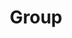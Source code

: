 ---
layout: profiles
permalink: /people/
title: Group
description: Computational Astrophysics Group Members
nav: false
nav_order: 6


profiles:
  # if you want to include more than one profile, just replicate the following block
  # and create one content file for each profile inside _pages/
  - header: Faculty
    align: left
    image: Antonios.png
    title: 
    content: 
    image_circular: false # crops the image to make it circular
    more_info: >
      <p>Antonios Tsokaros</p>
      <p>Assistant Research Professor of Astrophysics</p>
      <p>tsokaros@illinois.edu</p>
    align: right
    image: stu.png
    title: 
    content: 
    image_circular: false # crops the image to make it circular
    more_info: >
      <p>Stuart L. Shapiro</p>
      <p>Professor of Astrophysics</p>
      <p>slshapir@illinois.edu</p>  
  # if you want to include more than one profile, just replicate the following block
  # and create one content file for each profile inside _pages/
  - header: Postdocs
    align: left
    image: jamie.png
    title: 
    content: 
    image_circular: false # crops the image to make it circular
    more_info: >
      <p>James Bamber</p>
      <p>Postdoctoral Research Associate</p>
      <p>jbamber@illinois.edu</p>
    align: right
    image: 
    title: 
    content: 
    image_circular: false # crops the image to make it circular
    more_info: >
    
  # if you want to include more than one profile, just replicate the following block
  # and create one content file for each profile inside _pages/
  - header: Graduate Students
    align: left
    image: maxwell.png
    title:
    content: 
    image_circular: false # crops the image to make it circular
    more_info: >
      <p>Maxwell Anthony-Asher Rizzo</p>
      <p>marizzo2@illinois.edu</p>
    align: right
    image: 
    title: 
    content: 
    image_circular: false # crops the image to make it circular
    more_info: >

  # if you want to include more than one profile, just replicate the following block
  # and create one content file for each profile inside _pages/
  - header: Undergraduates
    align: left
    image: eric.png
    title: 
    content: 
    image_circular: false # crops the image to make it circular
    more_info: >
      <p>Eric Yu</p>
      <p>ericyu3@illinois.edu</p>
    align: right
    image: jonah.png
    title: 
    content: 
    image_circular: false # crops the image to make it circular
    more_info: >
      <p>Jonah Doppelt</p>
      <p>jnd2@illinois.edu</p>
  - header: 
    align: left
    image: nawaf.png
    title: 
    content: 
    image_circular: false # crops the image to make it circular
    more_info: >
      <p>Nawaf Aldrees</p>
      <p>aldrees3@illinois.edu</p> 
    align: right
    image: shreyas.png
    title:
    content: 
    image_circular: false # crops the image to make it circular
    more_info: >
      <p>Shreyas Jammi</p>
      <p>sjammi2@illinois.edu</p>  
  - header:  
    align: left
    image: rohan.png
    title: 
    content: 
    image_circular: false # crops the image to make it circular
    more_info: >
      <p>Rohan Narasimhan</p>
      <p>rohann4@illinois.edu</p>
    align: right
    image: yinuan.png
    title:
    content: 
    image_circular: false # crops the image to make it circular
    more_info: >
      <p>Yinuan Liang</p>
      <p>yinuanl@illinois.edu</p>  
  - header: 
    align: left
    image: gene.png
    title: 
    content: 
    image_circular: false # crops the image to make it circular
    more_info: >
      <p>Gene Yun</p>
      <p>geneyun2@illinois.edu</p>  
    align: right
    image: 
    title: 
    content: 
    image_circular: false # crops the image to make it circular
    more_info: >  

---